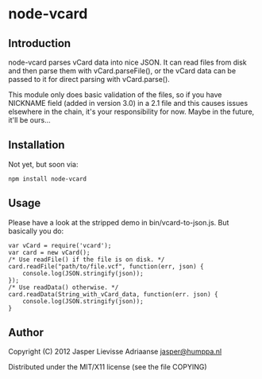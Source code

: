 node-vcard
==========

Introduction
------------

node-vcard parses vCard data into nice JSON. It can read files from
disk and then parse them with vCard.parseFile(), or the vCard data
can be passed to it for direct parsing with vCard.parse().

This module only does basic validation of the files, so if you have
NICKNAME field (added in version 3.0) in a 2.1 file and this causes
issues elsewhere in the chain, it's your responsibility for now.
Maybe in the future, it'll be ours...

Installation
------------

Not yet, but soon via:

	npm install node-vcard


Usage
-----

Please have a look at the stripped demo in bin/vcard-to-json.js. But
basically you do:

	var vCard = require('vcard');
	var card = new vCard();
	/* Use readFile() if the file is on disk. */
	card.readFile("path/to/file.vcf", function(err, json) {
		console.log(JSON.stringify(json));
	});
	/* Use readData() otherwise. */
	card.readData(String_with_vCard_data, function(err. json) {
		console.log(JSON.stringify(json));
	}

Author
-------

Copyright (C) 2012 Jasper Lievisse Adriaanse <jasper@humppa.nl>

Distributed under the MIT/X11 license (see the file COPYING)
